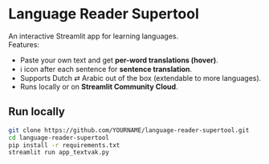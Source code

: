 # Language Reader Supertool

An interactive Streamlit app for learning languages.  
Features:
- Paste your own text and get **per-word translations (hover)**.
- ℹ️ icon after each sentence for **sentence translation**.
- Supports Dutch ⇄ Arabic out of the box (extendable to more languages).
- Runs locally or on **Streamlit Community Cloud**.

## Run locally
```bash
git clone https://github.com/YOURNAME/language-reader-supertool.git
cd language-reader-supertool
pip install -r requirements.txt
streamlit run app_textvak.py
